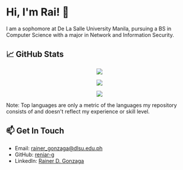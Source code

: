 # Hi, I'm Rai! 👋

I am a sophomore at De La Salle University Manila, pursuing a BS in Computer Science with a major in Network and Information Security. 

## 📈 GitHub Stats

<p align="center">
  <img src="https://github-readme-stats-topaz-zeta-33.vercel.app/api?username=reniar-g&show_icons=true&theme=github_dark&rank_icon=github&custom_title=my%20stats!%20(●'◡'●)&card_width=400" />
</p>

<p align="center">
  <img src="https://github-readme-stats-topaz-zeta-33.vercel.app/api/top-langs/?username=reniar-g&theme=github_dark&layout=compact&card_width=500&exclude_repo=github-readme-streak-stats" />
</p>

<p align="center">
  <img src="https://github-readme-streak-stats-mu-murex.vercel.app/?user=reniar-g&theme=github_dark_blue&hide_border=false&card_width=550&starting_year=2023" />
</p>


Note: Top languages are only a metric of the languages my repository consists of and doesn't reflect my experience or skill level.

## 📫 Get In Touch

- Email: [rainer_gonzaga@dlsu.edu.ph](mailto:rainer_gonzaga@dlsu.edu.ph)
- GitHub: [reniar-g](https://github.com/reniar-g)
- LinkedIn: [Rainer D. Gonzaga](https://www.linkedin.com/in/rdgonzaga/)
  
<!--
**reniar-g/reniar-g** is a ✨ _special_ ✨ repository because its `README.md` (this file) appears on your GitHub profile.
[![Top Langs](https://github-readme-stats-topaz-zeta-33.vercel.app/api/top-langs/?username=reniar-g&theme=github_dark&layout=compact&card_width=970)](https://github.com/anuraghazra/github-readme-stats)
![rai's GitHub stats](https://github-readme-stats-topaz-zeta-33.vercel.app/api?username=reniar-g&show_icons=true&theme=github_dark&rank_icon=github&custom_title=my%20stats!%20(●'◡'●)&card_width=400)
![reniar-g's Streak](https://github-readme-streak-stats.herokuapp.com/?user=reniar-g&theme=github_dark_blue&hide_border=false&card_width=570)

